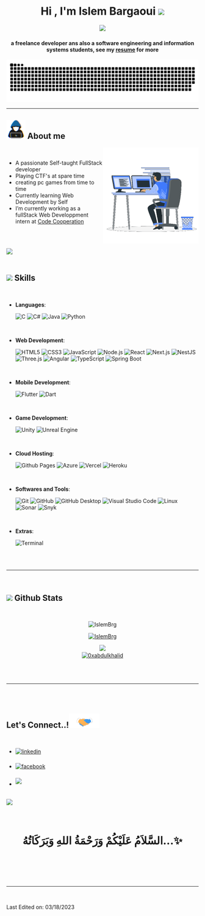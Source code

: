 
<h1 align="center"><b>Hi , I'm Islem Bargaoui </b><img src="https://media.giphy.com/media/hvRJCLFzcasrR4ia7z/giphy.gif" width="35"></h1>

<p align="center">
  <a href="https://github.com/DenverCoder1/readme-typing-svg"><img src="https://readme-typing-svg.herokuapp.com?font=Time+New+Roman&color=cyan&size=25&center=true&vCenter=true&width=600&height=100&lines=Welcome+to+my+Stage..&hearts;++;Self-taught+FullStack+Developer;Saftware+Engineering+Student;CTF+and+game+development+Beginner;Active+Learner/Researcher;Love+to+learn+new+stuff..<3"></a>
</p>
<h4 align="center">a freelance developer ans also a software engineering and information systems students, see my <a href="https://github.com/1999AZZAR/1999AZZAR/blob/main/assets/doc/azzar_resume.pdf" target="_blank">resume</a> for more</h4>

<div align="center">
  <a href="https://1999azzar.github.io/1999AZZAR/">
  <img  src="https://github.com/1999AZZAR/1999AZZAR/blob/main/resources/img/grid-snake.svg"
       alt="snake" /></a>
</div>

-----

	
## <picture><img src = "https://github.com/0xAbdulKhalid/0xAbdulKhalid/raw/main/assets/mdImages/about_me.gif" width = 50px></picture> **About me**

<picture> <img align="right" src="https://github.com/0xAbdulKhalid/0xAbdulKhalid/raw/main/assets/mdImages/Right_Side.gif" width = 250px></picture>

<br>

- A passionate Self-taught FullStack developer
- Playing CTF's at spare time
- creating pc games from time to time
- Currently learning Web Development by Self
- I’m currently working as a fullStack Web Developpment intern at <a href="https://www.codecooperation.com/">Code Cooperation</a>

<br><br>

<img src="https://user-images.githubusercontent.com/73097560/115834477-dbab4500-a447-11eb-908a-139a6edaec5c.gif"><br><br>

## <img src="https://media2.giphy.com/media/QssGEmpkyEOhBCb7e1/giphy.gif?cid=ecf05e47a0n3gi1bfqntqmob8g9aid1oyj2wr3ds3mg700bl&rid=giphy.gif" width ="25"><b> Skills</b>
<br>

<p align="center">

- **Languages**:
    
    ![C](https://img.shields.io/badge/C%20-%232370ED.svg?style=for-the-badge&logo=c&logoColor=white)
    ![C#](https://img.shields.io/badge/C%23-%23239120.svg?style=for-the-badge&logo=c-sharp&logoColor=white)
    ![Java](https://img.shields.io/badge/Java-%23ED8B00.svg?style=for-the-badge&logo=java&logoColor=white)
    ![Python](https://img.shields.io/badge/Python%20-%2314354C.svg?style=for-the-badge&logo=python&logoColor=white)

<br>   
    
- **Web Development**:

   ![HTML5](https://img.shields.io/badge/HTML5%20-%23E34F26.svg?style=for-the-badge&logo=html5&logoColor=white)
   ![CSS3](https://img.shields.io/badge/CSS%20-%231572B6.svg?style=for-the-badge&logo=css3&logoColor=white)
   ![JavaScript](https://img.shields.io/badge/JavaScript%20-%23F7DF1E.svg?style=for-the-badge&logo=javascript&logoColor=black)
   ![Node.js](https://img.shields.io/badge/Node.js-%2343853D.svg?style=for-the-badge&logo=node.js&logoColor=white)
   ![React](https://img.shields.io/badge/React-%2320232a.svg?style=for-the-badge&logo=react&logoColor=%2361DAFB)
   ![Next.js](https://img.shields.io/badge/Next.js-%23000000.svg?style=for-the-badge&logo=next.js&logoColor=white)
   ![NestJS](https://img.shields.io/badge/NestJS-%23E0234E.svg?style=for-the-badge&logo=nestjs&logoColor=white)
   ![Three.js](https://img.shields.io/badge/Three.js-%23FFFFFF.svg?style=for-the-badge&logo=three.js&logoColor=black)
   ![Angular](https://img.shields.io/badge/Angular-%23DD0031.svg?style=for-the-badge&logo=angular&logoColor=white)
   ![TypeScript](https://img.shields.io/badge/TypeScript-%23007ACC.svg?style=for-the-badge&logo=typescript&logoColor=white)
   ![Spring Boot](https://img.shields.io/badge/Spring_Boot-%236DB33F.svg?style=for-the-badge&logo=spring-boot)

<br>

- **Mobile Development**:

   ![Flutter](https://img.shields.io/badge/Flutter-%2302569B.svg?style=for-the-badge&logo=flutter&logoColor=white)
   ![Dart](https://img.shields.io/badge/Dart-%230175C2.svg?style=for-the-badge&logo=dart&logoColor=white)

<br>
	
- **Game Development**:

    ![Unity](https://img.shields.io/badge/Unity-%23000000.svg?style=for-the-badge&logo=unity&logoColor=white)
    ![Unreal Engine](https://img.shields.io/badge/Unreal%20Engine-%23313131.svg?style=for-the-badge&logo=unreal-engine&logoColor=white)
		
<br>

- **Cloud Hosting**:

    ![Github Pages](https://img.shields.io/badge/GitHub%20Pages-%23327FC7.svg?style=for-the-badge&logo=github&logoColor=white)
    ![Azure](https://img.shields.io/badge/Microsoft%20Azure-0089D6?style=for-the-badge&logo=microsoft-azure&logoColor=white)
    ![Vercel](https://img.shields.io/badge/Vercel-000000?style=for-the-badge&logo=vercel&logoColor=white)
    ![Heroku](https://img.shields.io/badge/Heroku-430098?style=for-the-badge&logo=heroku&logoColor=white)
    
<br>

- **Softwares and Tools**:

    ![Git](https://img.shields.io/badge/git-%23F05033.svg?style=for-the-badge&logo=git&logoColor=white)
    ![GitHub](https://img.shields.io/badge/github-%23121011.svg?style=for-the-badge&logo=github&logoColor=white)
    ![GitHub Desktop](https://img.shields.io/badge/GitHub%20Desktop-181717.svg?style=for-the-badge&logo=github&logoColor=white)
    ![Visual Studio Code](https://img.shields.io/badge/Visual%20Studio%20Code-0078d7.svg?style=for-the-badge&logo=visual-studio-code&logoColor=white)
    ![Linux](https://img.shields.io/badge/Linux-FCC624?style=for-the-badge&logo=linux&logoColor=black) 
    ![Sonar](https://img.shields.io/badge/Sonar-4E9BCD.svg?style=for-the-badge&logo=sonarqube&logoColor=white)
    ![Snyk](https://img.shields.io/badge/Snyk-4C4A73.svg?style=for-the-badge&logo=snyk&logoColor=white)

<br>
	
- **Extras**:

    ![Terminal](https://img.shields.io/badge/Terminal-%23054020?style=for-the-badge&logo=gnu-bash&logoColor=white)  


</p>

<br>
<br>

-----

<br>


## <img src="https://media.giphy.com/media/iY8CRBdQXODJSCERIr/giphy.gif" width="35"><b> Github Stats </b>
<br>
<p align="center"> <img src="https://komarev.com/ghpvc/?username=islembrg&label=Visitors&color=a62b50&style=flat" alt="IslemBrg" /> </p>
<p align="center"> <a href="https://github.com/ryo-ma/github-profile-trophy"><img src="https://github-profile-trophy.vercel.app/?username=islembrg&" alt="IslemBrg" /></a> </p>




<div align="center">

<a href="https://github.com/IslemBrg">
  <img src="https://github-readme-stats.vercel.app/api?username=islembrg&include_all_commits=true&count_private=true&show_icons=true&line_height=20&title_color=7A7ADB&icon_color=2234AE&text_color=D3D3D3&bg_color=0,000000,130F40" width="450"/>
  <br>
  <img src="https://github-readme-stats.vercel.app/api/top-langs?username=islembrg&show_icons=true&locale=en&layout=compact&line_height=20&title_color=7A7ADB&icon_color=2234AE&text_color=D3D3D3&bg_color=0,000000,130F40" width="375"  alt="0xabdulkhalid"/>

</a>
</div>

<br>
<br>
<br>

-----

<br>
<br>

## <b> Let's Connect..!</b><img src="https://github.com/0xAbdulKhalid/0xAbdulKhalid/raw/main/assets/mdImages/handshake.gif" width ="80">
<br>
<div align='left'>

<ul>

<li>
<a href="https://linkedin.com/in/islem-brg" target="_blank">
<img src="https://img.shields.io/badge/linkedin:  Islem bargaoui-%2300acee.svg?color=405DE6&style=for-the-badge&logo=linkedin&logoColor=white" alt=linkedin style="margin-bottom: 5px;"/>
</a>
</li>

<br>

<li>
  <a href="https://facebook.com/Slash4GamesSs" target="_blank">
    <img src="https://img.shields.io/badge/facebook: Islem Bargaoui-%231877F2.svg?style=for-the-badge&logo=facebook&logoColor=white" alt="facebook" style="margin-bottom: 5px;"/>
  </a>
</li>


<br>

<li>
<a href="mailto:islem.bargaoui.si@gmail.com" target="_blank">
<img src="https://img.shields.io/badge/gmail:  islem.bargaoui.si@gmail.com-%23EA4335.svg?style=for-the-badge&logo=gmail&logoColor=white" t=mail style="margin-bottom: 5px;" />
</a>
</li>
	
</ul>
</div>

<br>
<img src="https://user-images.githubusercontent.com/73097560/115834477-dbab4500-a447-11eb-908a-139a6edaec5c.gif">
<br>
<br>
<br>

<div align='center'>

<h1>السَّلاَمُ عَلَيْكُمْ وَرَحْمَةُ اللهِ وَبَرَكَاتُهُ...✨</h1>

</div>
<br>
<br>
<br>
<br>

---

<br>

Last Edited on: 03/18/2023

